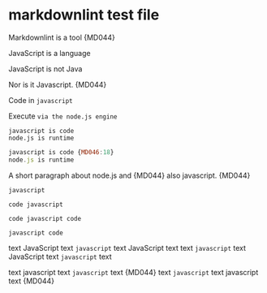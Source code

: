 # markdownlint test file

Markdownlint is a tool {MD044}

JavaScript is a language

JavaScript is not Java

Nor is it Javascript. {MD044}

Code in `javascript`

Execute `via the node.js engine`

    javascript is code
    node.js is runtime

```js
javascript is code {MD046:18}
node.js is runtime
```

A short paragraph
about node.js and {MD044}
also javascript. {MD044}

`javascript`

`code
javascript`

`code
javascript
code`

`javascript
code`

text JavaScript text `javascript` text JavaScript text
text `javascript` text JavaScript text `javascript` text

text javascript text `javascript` text {MD044}
text `javascript` text javascript text {MD044}
